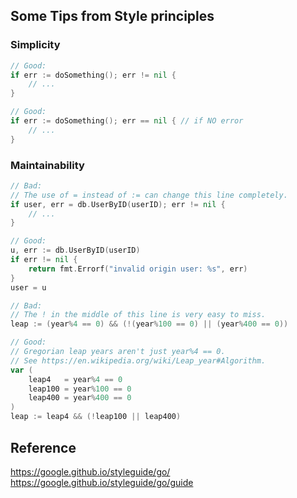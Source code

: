 ## Some Tips from Style principles
###  Simplicity
```go
// Good:
if err := doSomething(); err != nil {
    // ...
}

// Good:
if err := doSomething(); err == nil { // if NO error
    // ...
}
```

### Maintainability

```go
// Bad:
// The use of = instead of := can change this line completely.
if user, err = db.UserByID(userID); err != nil {
    // ...
}

// Good:
u, err := db.UserByID(userID)
if err != nil {
    return fmt.Errorf("invalid origin user: %s", err)
}
user = u

// Bad:
// The ! in the middle of this line is very easy to miss.
leap := (year%4 == 0) && (!(year%100 == 0) || (year%400 == 0))

// Good:
// Gregorian leap years aren't just year%4 == 0.
// See https://en.wikipedia.org/wiki/Leap_year#Algorithm.
var (
    leap4   = year%4 == 0
    leap100 = year%100 == 0
    leap400 = year%400 == 0
)
leap := leap4 && (!leap100 || leap400)
```

## Reference
https://google.github.io/styleguide/go/
https://google.github.io/styleguide/go/guide

